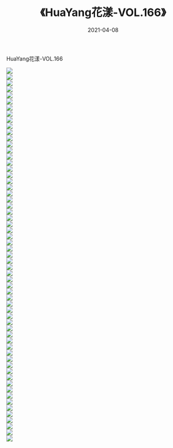 ﻿---
layout: post
title:  《HuaYang花漾-VOL.166》
date:   2021-04-08
img: http://img.660000.xyz/Sharelink/网络美图/2021/HuaYang花漾-VOL.166/000.jpg
categories: [美女, 清纯, 唯美]
---

HuaYang花漾-VOL.166

  ![](http://img.660000.xyz/Sharelink/网络美图/2021/HuaYang花漾-VOL.166/001.jpg) <br> ![](http://img.660000.xyz/Sharelink/网络美图/2021/HuaYang花漾-VOL.166/002.jpg) <br> ![](http://img.660000.xyz/Sharelink/网络美图/2021/HuaYang花漾-VOL.166/003.jpg) <br> ![](http://img.660000.xyz/Sharelink/网络美图/2021/HuaYang花漾-VOL.166/004.jpg) <br> ![](http://img.660000.xyz/Sharelink/网络美图/2021/HuaYang花漾-VOL.166/005.jpg) <br> ![](http://img.660000.xyz/Sharelink/网络美图/2021/HuaYang花漾-VOL.166/006.jpg) <br> ![](http://img.660000.xyz/Sharelink/网络美图/2021/HuaYang花漾-VOL.166/007.jpg) <br> ![](http://img.660000.xyz/Sharelink/网络美图/2021/HuaYang花漾-VOL.166/008.jpg) <br> ![](http://img.660000.xyz/Sharelink/网络美图/2021/HuaYang花漾-VOL.166/009.jpg) <br> ![](http://img.660000.xyz/Sharelink/网络美图/2021/HuaYang花漾-VOL.166/010.jpg) <br> ![](http://img.660000.xyz/Sharelink/网络美图/2021/HuaYang花漾-VOL.166/011.jpg) <br> ![](http://img.660000.xyz/Sharelink/网络美图/2021/HuaYang花漾-VOL.166/012.jpg) <br> ![](http://img.660000.xyz/Sharelink/网络美图/2021/HuaYang花漾-VOL.166/013.jpg) <br> ![](http://img.660000.xyz/Sharelink/网络美图/2021/HuaYang花漾-VOL.166/014.jpg) <br> ![](http://img.660000.xyz/Sharelink/网络美图/2021/HuaYang花漾-VOL.166/015.jpg) <br> ![](http://img.660000.xyz/Sharelink/网络美图/2021/HuaYang花漾-VOL.166/016.jpg) <br> ![](http://img.660000.xyz/Sharelink/网络美图/2021/HuaYang花漾-VOL.166/017.jpg) <br> ![](http://img.660000.xyz/Sharelink/网络美图/2021/HuaYang花漾-VOL.166/018.jpg) <br> ![](http://img.660000.xyz/Sharelink/网络美图/2021/HuaYang花漾-VOL.166/019.jpg) <br> ![](http://img.660000.xyz/Sharelink/网络美图/2021/HuaYang花漾-VOL.166/020.jpg) <br> ![](http://img.660000.xyz/Sharelink/网络美图/2021/HuaYang花漾-VOL.166/021.jpg) <br> ![](http://img.660000.xyz/Sharelink/网络美图/2021/HuaYang花漾-VOL.166/022.jpg) <br> ![](http://img.660000.xyz/Sharelink/网络美图/2021/HuaYang花漾-VOL.166/023.jpg) <br> ![](http://img.660000.xyz/Sharelink/网络美图/2021/HuaYang花漾-VOL.166/024.jpg) <br> ![](http://img.660000.xyz/Sharelink/网络美图/2021/HuaYang花漾-VOL.166/025.jpg) <br> ![](http://img.660000.xyz/Sharelink/网络美图/2021/HuaYang花漾-VOL.166/026.jpg) <br> ![](http://img.660000.xyz/Sharelink/网络美图/2021/HuaYang花漾-VOL.166/027.jpg) <br> ![](http://img.660000.xyz/Sharelink/网络美图/2021/HuaYang花漾-VOL.166/028.jpg) <br> ![](http://img.660000.xyz/Sharelink/网络美图/2021/HuaYang花漾-VOL.166/029.jpg) <br> ![](http://img.660000.xyz/Sharelink/网络美图/2021/HuaYang花漾-VOL.166/030.jpg) <br> ![](http://img.660000.xyz/Sharelink/网络美图/2021/HuaYang花漾-VOL.166/031.jpg) <br> ![](http://img.660000.xyz/Sharelink/网络美图/2021/HuaYang花漾-VOL.166/032.jpg) <br> ![](http://img.660000.xyz/Sharelink/网络美图/2021/HuaYang花漾-VOL.166/033.jpg) <br> ![](http://img.660000.xyz/Sharelink/网络美图/2021/HuaYang花漾-VOL.166/034.jpg) <br> ![](http://img.660000.xyz/Sharelink/网络美图/2021/HuaYang花漾-VOL.166/035.jpg) <br> ![](http://img.660000.xyz/Sharelink/网络美图/2021/HuaYang花漾-VOL.166/036.jpg) <br> ![](http://img.660000.xyz/Sharelink/网络美图/2021/HuaYang花漾-VOL.166/037.jpg) <br> ![](http://img.660000.xyz/Sharelink/网络美图/2021/HuaYang花漾-VOL.166/038.jpg) <br> ![](http://img.660000.xyz/Sharelink/网络美图/2021/HuaYang花漾-VOL.166/039.jpg) <br> ![](http://img.660000.xyz/Sharelink/网络美图/2021/HuaYang花漾-VOL.166/040.jpg) <br> ![](http://img.660000.xyz/Sharelink/网络美图/2021/HuaYang花漾-VOL.166/041.jpg) <br> ![](http://img.660000.xyz/Sharelink/网络美图/2021/HuaYang花漾-VOL.166/042.jpg) <br> ![](http://img.660000.xyz/Sharelink/网络美图/2021/HuaYang花漾-VOL.166/043.jpg) <br> ![](http://img.660000.xyz/Sharelink/网络美图/2021/HuaYang花漾-VOL.166/044.jpg) <br> ![](http://img.660000.xyz/Sharelink/网络美图/2021/HuaYang花漾-VOL.166/045.jpg) <br> ![](http://img.660000.xyz/Sharelink/网络美图/2021/HuaYang花漾-VOL.166/046.jpg) <br> ![](http://img.660000.xyz/Sharelink/网络美图/2021/HuaYang花漾-VOL.166/047.jpg) <br> ![](http://img.660000.xyz/Sharelink/网络美图/2021/HuaYang花漾-VOL.166/048.jpg) <br> ![](http://img.660000.xyz/Sharelink/网络美图/2021/HuaYang花漾-VOL.166/049.jpg) <br> ![](http://img.660000.xyz/Sharelink/网络美图/2021/HuaYang花漾-VOL.166/050.jpg) <br> ![](http://img.660000.xyz/Sharelink/网络美图/2021/HuaYang花漾-VOL.166/051.jpg) <br> ![](http://img.660000.xyz/Sharelink/网络美图/2021/HuaYang花漾-VOL.166/052.jpg) <br> ![](http://img.660000.xyz/Sharelink/网络美图/2021/HuaYang花漾-VOL.166/053.jpg) <br> ![](http://img.660000.xyz/Sharelink/网络美图/2021/HuaYang花漾-VOL.166/054.jpg) <br> ![](http://img.660000.xyz/Sharelink/网络美图/2021/HuaYang花漾-VOL.166/055.jpg) <br> ![](http://img.660000.xyz/Sharelink/网络美图/2021/HuaYang花漾-VOL.166/056.jpg) <br> ![](http://img.660000.xyz/Sharelink/网络美图/2021/HuaYang花漾-VOL.166/057.jpg) <br> ![](http://img.660000.xyz/Sharelink/网络美图/2021/HuaYang花漾-VOL.166/058.jpg) <br> ![](http://img.660000.xyz/Sharelink/网络美图/2021/HuaYang花漾-VOL.166/059.jpg) <br> ![](http://img.660000.xyz/Sharelink/网络美图/2021/HuaYang花漾-VOL.166/060.jpg) <br> ![](http://img.660000.xyz/Sharelink/网络美图/2021/HuaYang花漾-VOL.166/061.jpg) <br>